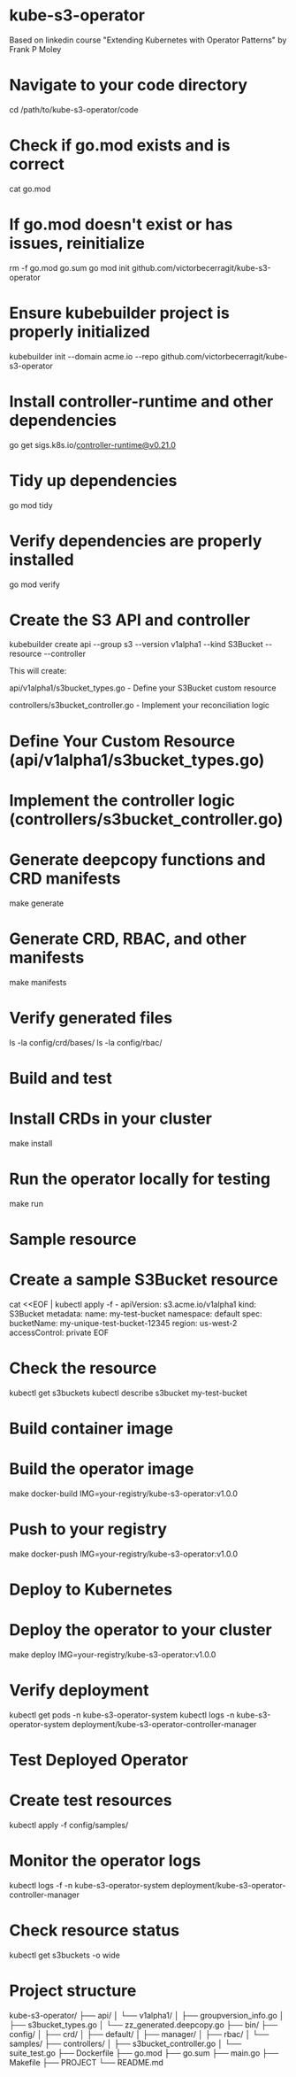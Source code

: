 # kube-s3-operator
Based on linkedin course "Extending Kubernetes with Operator Patterns" by Frank P Moley

# Navigate to your code directory
cd /path/to/kube-s3-operator/code

# Check if go.mod exists and is correct
cat go.mod

# If go.mod doesn't exist or has issues, reinitialize
rm -f go.mod go.sum
go mod init github.com/victorbecerragit/kube-s3-operator

# Ensure kubebuilder project is properly initialized
kubebuilder init --domain acme.io --repo github.com/victorbecerragit/kube-s3-operator

# Install controller-runtime and other dependencies
go get sigs.k8s.io/controller-runtime@v0.21.0

# Tidy up dependencies
go mod tidy

# Verify dependencies are properly installed
go mod verify

# Create the S3 API and controller
kubebuilder create api --group s3 --version v1alpha1 --kind S3Bucket --resource --controller


This will create:

api/v1alpha1/s3bucket_types.go - Define your S3Bucket custom resource

controllers/s3bucket_controller.go - Implement your reconciliation logic

# Define Your Custom Resource (api/v1alpha1/s3bucket_types.go)

# Implement the controller logic (controllers/s3bucket_controller.go)


# Generate deepcopy functions and CRD manifests
make generate

# Generate CRD, RBAC, and other manifests
make manifests

# Verify generated files
ls -la config/crd/bases/
ls -la config/rbac/


# Build and test 
# Install CRDs in your cluster
make install

# Run the operator locally for testing
make run

# Sample resource
# Create a sample S3Bucket resource
cat <<EOF | kubectl apply -f -
apiVersion: s3.acme.io/v1alpha1
kind: S3Bucket
metadata:
  name: my-test-bucket
  namespace: default
spec:
  bucketName: my-unique-test-bucket-12345
  region: us-west-2
  accessControl: private
EOF

# Check the resource
kubectl get s3buckets
kubectl describe s3bucket my-test-bucket

# Build container image

# Build the operator image
make docker-build IMG=your-registry/kube-s3-operator:v1.0.0

# Push to your registry
make docker-push IMG=your-registry/kube-s3-operator:v1.0.0

# Deploy to Kubernetes
# Deploy the operator to your cluster
make deploy IMG=your-registry/kube-s3-operator:v1.0.0

# Verify deployment
kubectl get pods -n kube-s3-operator-system
kubectl logs -n kube-s3-operator-system deployment/kube-s3-operator-controller-manager

# Test Deployed Operator

# Create test resources
kubectl apply -f config/samples/

# Monitor the operator logs
kubectl logs -f -n kube-s3-operator-system deployment/kube-s3-operator-controller-manager

# Check resource status
kubectl get s3buckets -o wide

# Project structure

kube-s3-operator/
├── api/
│   └── v1alpha1/
│       ├── groupversion_info.go
│       ├── s3bucket_types.go
│       └── zz_generated.deepcopy.go
├── bin/
├── config/
│   ├── crd/
│   ├── default/
│   ├── manager/
│   ├── rbac/
│   └── samples/
├── controllers/
│   ├── s3bucket_controller.go
│   └── suite_test.go
├── Dockerfile
├── go.mod
├── go.sum
├── main.go
├── Makefile
├── PROJECT
└── README.md



